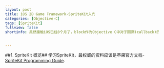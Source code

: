 ```yaml
---
layout: post
title: iOS 2D Game Framework-SpriteKit入门
categories: [Objective-C]
tags: [SpriteKit]
fullview: false
shortinfo: 虽然接触iOS已经8个月了，block作为Objective C中对于回调(callback)的实现，理解起来还是有点模棱两可.在《Pro Multithreading and Memory Management for iOS and OS X》书中，Kazuki Sakamoto 对block的定义. 虽然接触iOS已经8个月了，block 作为Objective C中对于回调(callback)的实现，理解起来还是有点模棱两可.在《Pro Multithreading and Memory Management for iOS and OS X》书中，Kazuki Sakamoto 对block的定义


---
```


##1. SpriteKit 概览##
学习SpriteKit，最权威的资料应该是苹果官方文档-[SpriteKit Programming Guide](href="https://developer.apple.com/library/ios/documentation/GraphicsAnimation/Conceptual/SpriteKit_PG/Introduction/Introduction.html").

